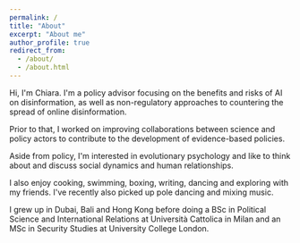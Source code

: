 ```yaml
---
permalink: /
title: "About"
excerpt: "About me"
author_profile: true
redirect_from: 
  - /about/
  - /about.html
---
```


Hi, I'm Chiara. I'm a policy advisor focusing on the benefits and risks of AI on disinformation, as well as non-regulatory approaches to countering the spread of online disinformation. 

Prior to that, I worked on improving collaborations between science and policy actors to contribute to the development of evidence-based policies. 

Aside from policy, I'm interested in evolutionary psychology and like to think about and discuss social dynamics and human relationships.

I also enjoy cooking, swimming, boxing, writing, dancing and exploring with my friends. I've recently also picked up pole dancing and mixing music.

I grew up in Dubai, Bali and Hong Kong before doing a BSc in Political Science and International Relations at Università Cattolica in Milan and an MSc in Security Studies at University College London.
